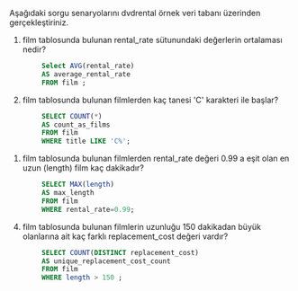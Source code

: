 Aşağıdaki sorgu senaryolarını dvdrental örnek veri tabanı üzerinden gerçekleştiriniz.


1. film tablosunda bulunan rental_rate sütunundaki değerlerin ortalaması nedir?

```SQL
        Select AVG(rental_rate) 
        AS average_rental_rate
        FROM film ;
```

2. film tablosunda bulunan filmlerden kaç tanesi 'C' karakteri ile başlar?

```SQL
        SELECT COUNT(*) 
        AS count_as_films
        FROM film 
        WHERE title LIKE 'C%';
```

1. film tablosunda bulunan filmlerden rental_rate değeri 0.99 a eşit olan en uzun (length) film kaç dakikadır?

```SQL
        SELECT MAX(length) 
        AS max_length
        FROM film 
        WHERE rental_rate=0.99;
```

4. film tablosunda bulunan filmlerin uzunluğu 150 dakikadan büyük olanlarına ait kaç farklı replacement_cost değeri vardır?

```SQL
        SELECT COUNT(DISTINCT replacement_cost) 
        AS unique_replacement_cost_count
        FROM film 
        WHERE length > 150 ;
```